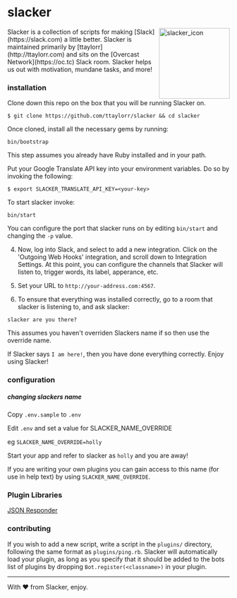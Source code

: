 # slacker

<img src="http://i.imgur.com/tMom4oB.png" alt="slacker_icon" width="160" height="160" align="right">
Slacker is a collection of scripts for making [Slack](https://slack.com) a little better.
Slacker is maintained primarily by [ttaylorr](http://ttaylorr.com) and sits on the [Overcast Network](https://oc.tc) Slack room.  Slacker helps us out with motivation, mundane tasks, and more!

### installation

Clone down this repo on the box that you will be running Slacker on.

```
$ git clone https://github.com/ttaylorr/slacker && cd slacker
```

Once cloned, install all the necessary gems by running:

```
bin/bootstrap
```

This step assumes you already have Ruby installed and in your path.

Put your Google Translate API key into your environment variables.  Do so by invoking the following:

```
$ export SLACKER_TRANSLATE_API_KEY=<your-key>
```

To start slacker invoke:

```
bin/start
```

You can configure the port that slacker runs on by editing `bin/start` and changing the `-p` value.

4. Now, log into Slack, and select to add a new integration.  Click on the 'Outgoing Web Hooks' integration, and scroll down to Integration Settings.  At this point, you can configure the channels that Slacker will listen to, trigger words, its label, apperance, etc.

5. Set your URL to `http://your-address.com:4567`.

6. To ensure that everything was installed correctly, go to a room that slacker is listening to, and ask slacker:

```
slacker are you there?
```

This assumes you haven't overriden Slackers name if so then use the override name.

If Slacker says `I am here!`, then you have done everything correctly.  Enjoy using Slacker!

### configuration

##### changing slackers name

Copy `.env.sample` to `.env`

Edit `.env` and set a value for SLACKER_NAME_OVERRIDE

eg `SLACKER_NAME_OVERRIDE=holly`

Start your app and refer to slacker as `holly` and you are away!

If you are writing your own plugins you can gain access to this name (for use in help text) by using `SLACKER_NAME_OVERRIDE`.

### Plugin Libraries

[JSON Responder](using_json_responder.md)

### contributing

If you wish to add a new script, write a script in the `plugins/` directory, following the same format as `plugins/ping.rb`.  Slacker will automatically load your plugin, as long as you specify that it should be added to the bots list of plugins by dropping `Bot.register(<classname>)` in your plugin.

------

With :hearts: from Slacker, enjoy.
